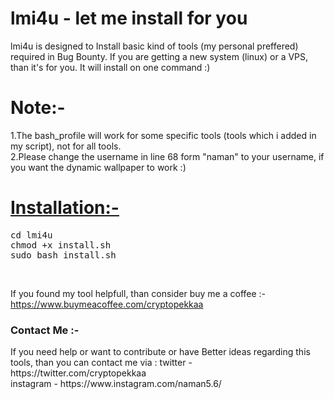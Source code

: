 <h1> lmi4u - let me install for you </h1>

lmi4u is designed to Install basic kind of tools (my personal preffered) required in Bug Bounty. 
If you are getting a new system (linux) or a VPS, than it's for you. It will install on one command :)

<h1>Note:- </h1>

1.The bash_profile will work for some specific tools (tools which i added in my script), not for all tools. <br>
2.Please change the username in line 68 form "naman" to your username, if you want the dynamic wallpaper to work :)


<h1><u><b>Installation:- </b></u></h1>

<pre>cd lmi4u
chmod +x install.sh
sudo bash install.sh
</pre>
<br>


If you found my tool helpfull, than consider buy me a coffee :-
https://www.buymeacoffee.com/cryptopekkaa 

<h3>Contact Me :- </h3>
If you need help or want to contribute or have Better ideas regarding this tools, than you can contact me via :
twitter   - https://twitter.com/cryptopekkaa 
<br>
instagram - https://www.instagram.com/naman5.6/
